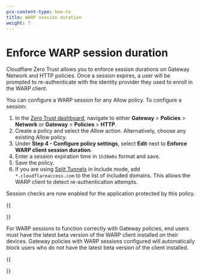 ```yaml
---
pcx-content-type: how-to
title: WARP session duration
weight: 7
---
```


# Enforce WARP session duration

Cloudflare Zero Trust allows you to enforce session durations on Gateway Network and HTTP policies. Once a session expires, a user will be prompted to re-authenticate with the identity provider they used to enroll in the WARP client.

You can configure a WARP session for any Allow policy. To configure a session:

1. In the [Zero Trust dashboard](https://dash.teams.cloudflare.com/), navigate to either **Gateway** > **Policies** > **Network** or **Gateway** > **Policies** > **HTTP**.
2. Create a policy and select the _Allow_ action. Alternatively, choose any existing _Allow_ policy.
3. Under **Step 4 - Configure policy settings**, select **Edit** next to **Enforce WARP client session duration**.
4. Enter a session expiration time in `1h30m0s` format and save.
5. Save the policy.
6. If you are using [Split Tunnels](/cloudflare-one/connections/connect-devices/warp/exclude-traffic/split-tunnels/) in Include mode, add `*.cloudflareaccess.com` to the list of included domains. This allows the WARP client to detect re-authentication attempts.

Session checks are now enabled for the application protected by this policy.

{{<Aside type="warning">}}

For WARP sessions to function correctly with Gateway policies, end users must have the latest beta version of the WARP client installed on their devices. Gateway policies with WARP sessions configured will automatically block users who do not have the latest beta version of the client installed.

{{</Aside>}}
